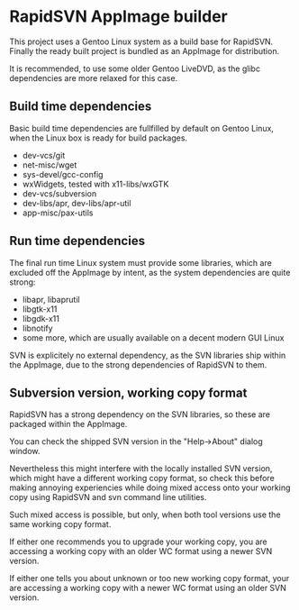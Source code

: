 RapidSVN AppImage builder
=========================

This project uses a Gentoo Linux system as a build base for
RapidSVN. Finally the ready built project is bundled as an
AppImage for distribution.

It is recommended, to use some older Gentoo LiveDVD,
as the glibc dependencies are more relaxed for this case.

Build time dependencies
-----------------------

Basic build time dependencies are fullfilled by default on
Gentoo Linux, when the Linux box is ready for build packages.

* dev-vcs/git
* net-misc/wget
* sys-devel/gcc-config
* wxWidgets, tested with x11-libs/wxGTK
* dev-vcs/subversion
* dev-libs/apr, dev-libs/apr-util
* app-misc/pax-utils

Run time dependencies
---------------------

The final run time Linux system must provide some libraries, which
are excluded off the AppImage by intent, as the system dependencies
are quite strong:

* libapr, libaprutil
* libgtk-x11
* libgdk-x11
* libnotify
* some more, which are usually available on a decent modern GUI Linux

SVN is explicitely no external dependency, as the SVN libraries ship
within the AppImage, due to the strong dependencies of RapidSVN to them.

Subversion version, working copy format
---------------------------------------

RapidSVN has a strong dependency on the SVN libraries, so these are
packaged within the AppImage.

You can check the shipped SVN version in the "Help->About" dialog window.

Nevertheless this might interfere with the locally installed SVN version,
which might have a different working copy format, so check this before
making annoying experiencies while doing mixed access onto your working
copy using RapidSVN and svn command line utilities.

Such mixed access is possible, but only, when both tool versions
use the same working copy format.

If either one recommends you to upgrade your working copy,
you are accessing a working copy with an older WC format using a newer
SVN version.

If either one tells you about unknown or too new working copy format,
your are accessing a working copy with a newer WC format using an older
SVN version.
